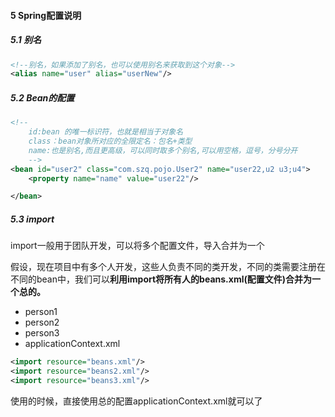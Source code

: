 #### 5 Spring配置说明

##### 5.1 别名

```xml
<!--别名，如果添加了别名，也可以使用别名来获取到这个对象-->
<alias name="user" alias="userNew"/>
```

##### 5.2  Bean的配置

```xml
<!--
    id:bean 的唯一标识符，也就是相当于对象名
    class：bean对象所对应的全限定名：包名+类型
    name:也是别名,而且更高级，可以同时取多个别名,可以用空格，逗号，分号分开
    -->
<bean id="user2" class="com.szq.pojo.User2" name="user22,u2 u3;u4">
    <property name="name" value="user22"/>

</bean>
```

##### 5.3 import

import一般用于团队开发，可以将多个配置文件，导入合并为一个

假设，现在项目中有多个人开发，这些人负责不同的类开发，不同的类需要注册在不同的bean中，我们可以**利用import将所有人的beans.xml(配置文件)合并为一个总的。**

- person1
- person2
- person3
- applicationContext.xml

```xml
<import resource="beans.xml"/>
<import resource="beans2.xml"/>
<import resource="beans3.xml"/>
```

使用的时候，直接使用总的配置applicationContext.xml就可以了